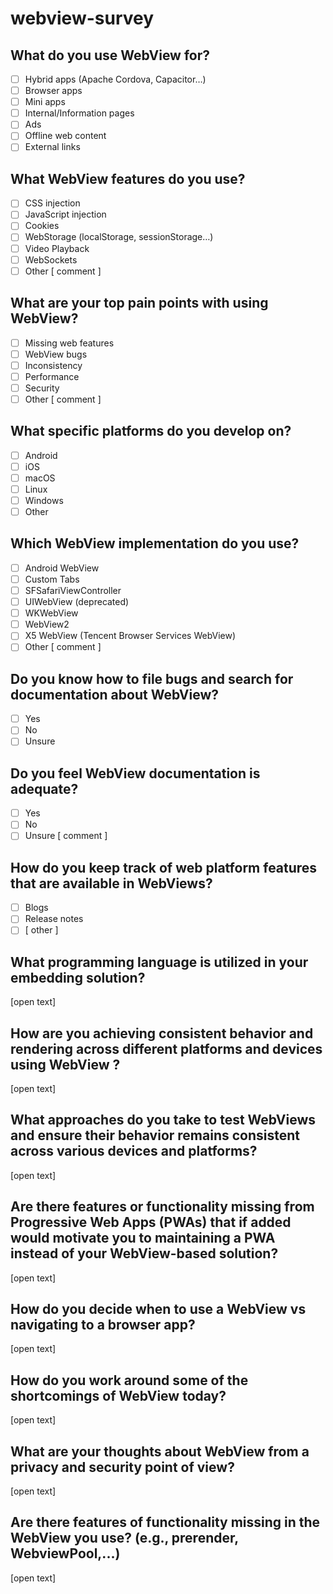 # webview-survey


## What do you use WebView for?

- [ ] Hybrid apps (Apache Cordova, Capacitor…)
- [ ] Browser apps
- [ ] Mini apps
- [ ] Internal/Information pages
- [ ] Ads
- [ ] Offline web content
- [ ] External links

## What WebView features do you use?

- [ ] CSS injection
- [ ] JavaScript injection
- [ ] Cookies
- [ ] WebStorage (localStorage, sessionStorage…)
- [ ] Video Playback
- [ ] WebSockets
- [ ] Other [ comment ]

## What are your top pain points with using WebView?

- [ ] Missing web features
- [ ] WebView bugs
- [ ] Inconsistency
- [ ] Performance
- [ ] Security
- [ ] Other [ comment ]

## What specific platforms do you develop on?

- [ ] Android
- [ ] iOS
- [ ] macOS
- [ ] Linux
- [ ] Windows
- [ ] Other

## Which WebView implementation do you use?

- [ ] Android WebView
- [ ] Custom Tabs
- [ ] SFSafariViewController
- [ ] UIWebView (deprecated)
- [ ] WKWebView
- [ ] WebView2
- [ ] X5 WebView (Tencent Browser Services WebView)
- [ ] Other [ comment ]

## Do you know how to file bugs and search for documentation about WebView?

- [ ] Yes
- [ ] No
- [ ] Unsure

## Do you feel WebView documentation is adequate?

- [ ] Yes
- [ ] No
- [ ] Unsure [ comment ]

## How do you keep track of web platform features that are available in WebViews?

- [ ] Blogs
- [ ] Release notes
- [ ] [ other ]

## What programming language is utilized in your embedding solution?

[open text]

## How are you achieving consistent behavior and rendering across different platforms and devices using WebView ?

[open text]

## What approaches do you take to test WebViews and ensure their behavior remains consistent across various devices and platforms?

[open text]

## Are there features or functionality missing from Progressive Web Apps (PWAs) that if added would motivate you to maintaining a PWA instead of your WebView-based solution?

[open text]

## How do you decide when to use a WebView vs navigating to a browser app?

[open text]

## How do you work around some of the shortcomings of WebView today?

[open text]

## What are your thoughts about WebView from a privacy and security point of view?

[open text]

## Are there features of functionality missing in the WebView you use? (e.g., prerender, WebviewPool,...)

[open text]


